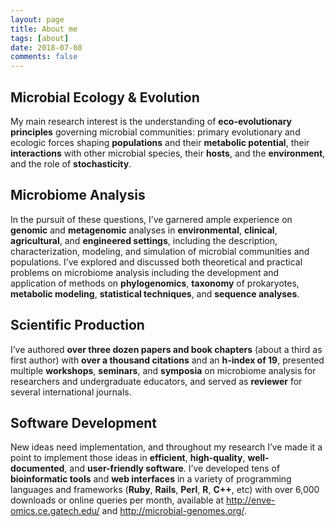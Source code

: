 ```yaml
---
layout: page
title: About me
tags: [about]
date: 2018-07-08
comments: false
---
```


## Microbial Ecology & Evolution

My main research interest is the understanding of **eco-evolutionary principles** governing microbial communities: primary evolutionary and ecologic forces shaping **populations** and their **metabolic potential**, their **interactions** with other microbial species, their **hosts**, and the **environment**, and the role of **stochasticity**.

## Microbiome Analysis

In the pursuit of these questions, I’ve garnered ample experience on **genomic** and **metagenomic** analyses in **environmental**, **clinical**, **agricultural**, and **engineered settings**, including the description, characterization, modeling, and simulation of microbial communities and populations. I’ve explored and discussed both theoretical and practical problems on microbiome analysis including the development and application of methods on **phylogenomics**, **taxonomy** of prokaryotes, **metabolic modeling**, **statistical techniques**, and **sequence analyses**.

## Scientific Production
I’ve authored **over three dozen papers and book chapters** (about a third as first author) with **over a thousand citations** and an **h-index of 19**, presented multiple **workshops**, **seminars**, and **symposia** on microbiome analysis for researchers and undergraduate educators, and served as **reviewer** for several international journals.

## Software Development
New ideas need implementation, and throughout my research I’ve made it a point to implement those ideas in **efficient**, **high-quality**, **well-documented**, and **user-friendly software**. I’ve developed tens of **bioinformatic tools** and **web interfaces** in a variety of programming languages and frameworks (**Ruby**, **Rails**, **Perl**, **R**, **C++**, etc) with over 6,000 downloads or online queries per month, available at http://enve-omics.ce.gatech.edu/ and http://microbial-genomes.org/.
